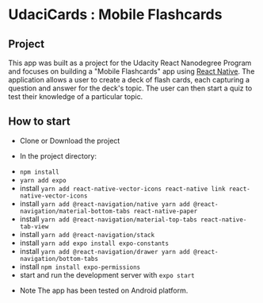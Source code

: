 # UdaciCards : Mobile Flashcards

## Project

This app was built as a project for the Udacity React Nanodegree Program and focuses on building a "Mobile Flashcards" app using [React Native](https://facebook.github.io/react-native/). The application allows a user to create a deck of flash cards, each capturing a question and answer for the deck's topic. The user can then start a quiz to test their knowledge of a particular topic.

## How to start

* Clone or Download the project
- In the project directory:
* `npm install`
* `yarn add expo`
* install `yarn add react-native-vector-icons react-native link react-native-vector-icons `
* install `yarn add @react-navigation/native yarn add @react-navigation/material-bottom-tabs react-native-paper `
* install `yarn add @react-navigation/material-top-tabs react-native-tab-view`
* install `yarn add @react-navigation/stack`
* install `yarn add expo install expo-constants`
* install `yarn add @react-navigation/drawer yarn add @react-navigation/bottom-tabs`
* install `npm install expo-permissions`
* start and run the development server with `expo start`

- Note
The app has been tested on Android platform.
